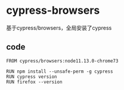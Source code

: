 # cypress-browsers
基于cypress/browsers，全局安装了cypress


## code
```
FROM cypress/browsers:node11.13.0-chrome73

RUN npm install --unsafe-perm -g cypress
RUN cypress version
RUN firefox --version
```
